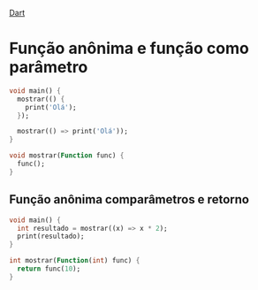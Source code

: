 [Dart](https://github.com/leofds/flutter-class/blob/master/dart/dart.md)

# Função anônima e função como parâmetro

```dart
void main() {
  mostrar(() {
    print('Olá');
  });

  mostrar(() => print('Olá'));
}

void mostrar(Function func) {
  func();
}
```

## Função anônima comparâmetros e retorno

```dart
void main() {
  int resultado = mostrar((x) => x * 2);
  print(resultado);
}

int mostrar(Function(int) func) {
  return func(10);
}
```
